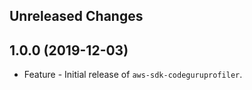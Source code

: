 Unreleased Changes
------------------

1.0.0 (2019-12-03)
------------------

* Feature - Initial release of `aws-sdk-codeguruprofiler`.

